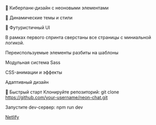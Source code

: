 🌌 Киберпанк-дизайн с неоновыми элементами

🎨 Динамические темы и стили

🌌 Футуристичный UI 

В рамках первого спринта сверстаны все страницы с миниальной логикой.

Переиспользуемые элементы разбиты на шаблоны

Модульная система Sass

CSS-анимации и эффекты

Адаптивный дизайн

🚀 Быстрый старт
Клонируйте репозиторий:
git clone https://github.com/your-username/neon-chat.git


Запустите dev-сервер:
npm run dev
 
[Netlify](https://effervescent-trifle-36f23b.netlify.app/)
